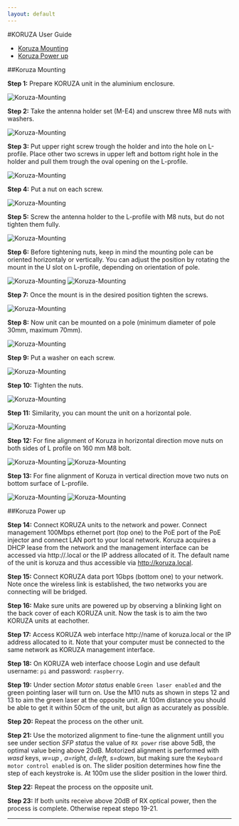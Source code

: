 ```yaml
---
layout: default
---
```


#KORUZA User Guide

- [Koruza Mounting](#Koruza-Mounting)
- [Koruza Power up](#Power-up)


##Koruza Mounting <a id="Koruza-Mounting"></a>

**Step 1:** Prepare KORUZA unit in the aluminium enclosure.

![Koruza-Mounting](instructions/img/koruza-user-guide/koruza-mount-1.jpg)

**Step 2:** Take the antenna holder set (M-E4) and unscrew three M8 nuts with washers.

![Koruza-Mounting](instructions/img/koruza-user-guide/koruza-mount-2.jpg)

**Step 3:** Put upper right screw trough the holder and into the hole on L-profile.  Place other two screws in upper left and bottom right hole in the holder and pull them trough the oval opening on the L-profile.

![Koruza-Mounting](instructions/img/koruza-user-guide/koruza-mount-3.jpg)

**Step 4:** Put a nut on each screw.

![Koruza-Mounting](instructions/img/koruza-user-guide/koruza-mount-4.jpg)

**Step 5:** Screw the antenna holder to the L-profile with M8 nuts, but do not tighten them fully. 

![Koruza-Mounting](instructions/img/koruza-user-guide/koruza-mount-5.jpg)

**Step 6:** Before tightening nuts, keep in mind the mounting pole can be oriented horizontaly or vertically. You can adjust the position by rotating the mount in the U slot on L-profile, depending on orientation of pole.

![Koruza-Mounting](instructions/img/koruza-user-guide/koruza-mount-6.jpg)
![Koruza-Mounting](instructions/img/koruza-user-guide/koruza-mount-15.jpg)

**Step 7:** Once the mount is in the desired position tighten the screws. 

![Koruza-Mounting](instructions/img/koruza-user-guide/koruza-mount-8.jpg)

**Step 8:** Now unit can be mounted on a pole (minimum diameter of pole 30mm, maximum 70mm).

![Koruza-Mounting](instructions/img/koruza-user-guide/koruza-mount-9.jpg)

**Step 9:** Put a washer on each screw.

![Koruza-Mounting](instructions/img/koruza-user-guide/koruza-mount-10.jpg)

**Step 10:** Tighten the nuts. 

![Koruza-Mounting](instructions/img/koruza-user-guide/koruza-mount-11.jpg)

**Step 11:** Similarity, you can mount the unit on a horizontal pole. 

![Koruza-Mounting](instructions/img/koruza-user-guide/koruza-mount-14.jpg)

**Step 12:** For fine alignment of Koruza in horizontal direction move nuts on both sides of L profile on 160 mm M8 bolt. 

![Koruza-Mounting](instructions/img/koruza-user-guide/fine-align-1.jpg)
![Koruza-Mounting](instructions/img/koruza-user-guide/fine-align-2.png)

**Step 13:** For fine alignment of Koruza in vertical direction move two nuts on bottom surface of L-profile.

![Koruza-Mounting](instructions/img/koruza-user-guide/fine-align-3.jpg)
![Koruza-Mounting](instructions/img/koruza-user-guide/fine-align-4.jpg)

##Koruza Power up <a id="Power-up"></a>

**Step 14:** Connect KORUZA units to the network and power. Connect management 100Mbps ethernet port (top one) to the PoE port of the PoE injector and connect LAN port to your local network. Koruza acquires a DHCP lease from the network and the management interface can be accessed via http://<name of koruza>.local or the IP address allocated of it. The default name of the unit is koruza and thus accessible via http://koruza.local.

**Step 15:** Connect KORUZA data port 1Gbps (bottom one) to your network. Note once the wireless link is established, the two networks you are connecting will be bridged.

**Step 16:** Make sure units are powered up by observing a blinking light on the back cover of each KORUZA unit. Now the task is to aim the two KORUZA units at eachother.

**Step 17:** Access KORUZA web interface http://name of koruza.local or the IP address allocated to it. Note that your computer must be connected to the same network as KORUZA management interface.

**Step 18:** On KORUZA web interface choose Login and use default username: `pi` and password: `raspberry`.

**Step 19:** Under section *Motor status* enable `Green laser enabled` and the green pointing laser will turn on. Use the M10 nuts as shown in steps 12 and 13 to aim the green laser at the opposite unit. At 100m distance you should be able to get it within 50cm of the unit, but align as accurately as possible.

**Step 20:** Repeat the process on the other unit.

**Step 21:** Use the motorized alignment to fine-tune the alignment untill you see under section *SFP status* the value of `RX power` rise above 5dB, the optimal value being above 20dB. Motorized alignment is performed with *wasd* keys, *w=up , a=right, d=left, s=down*, but making sure the `Keyboard motor control enabled` is on. The slider position determines how fine the step of each keystroke is. At 100m use the slider position in the lower third.

**Step 22:** Repeat the process on the opposite unit.

**Step 23:** If both units receive above 20dB of RX optical power, then the process is complete. Otherwise repeat stepo 19-21.


___


